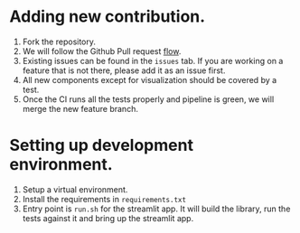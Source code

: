 # Adding new contribution.

1. Fork the repository.
2. We will follow the Github Pull request [flow](https://guides.github.com/introduction/flow/).
3. Existing issues can be found in the `issues` tab. If you are working 
on a feature that is not there, please add it as an issue first.
4. All new components except for visualization should be covered by a test.
5. Once the CI runs all the tests properly and pipeline is green, we will merge
the new feature branch.

# Setting up development environment.

1. Setup a virtual environment.
2. Install the requirements in `requirements.txt`
3. Entry point is `run.sh` for the streamlit app. It will build the library,
run the tests against it and bring up the streamlit app.


